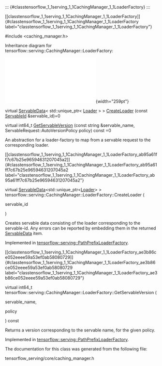 ::: {#classtensorflow_1_1serving_1_1CachingManager_1_1LoaderFactory}
:::

[\[classtensorflow\_1\_1serving\_1\_1CachingManager\_1\_1LoaderFactory\]]{#classtensorflow_1_1serving_1_1CachingManager_1_1LoaderFactory
label="classtensorflow_1_1serving_1_1CachingManager_1_1LoaderFactory"}

\#include $<$caching\_manager.h$>$

Inheritance diagram for
tensorflow::serving::CachingManager::LoaderFactory:

![image](classtensorflow_1_1serving_1_1CachingManager_1_1LoaderFactory__inherit__graph.pdf){width="259pt"}

virtual [ServableData](#classtensorflow_1_1serving_1_1ServableData)$<$
std::unique\_ptr$<$ [Loader](#classtensorflow_1_1serving_1_1Loader) $>$
$>$
[CreateLoader](#classtensorflow_1_1serving_1_1CachingManager_1_1LoaderFactory_ab95a61ff7c67b25e96594631207045a2)
(const [ServableId](#structtensorflow_1_1serving_1_1ServableId)
&servable\_id)=0

virtual int64\_t
[GetServableVersion](#classtensorflow_1_1serving_1_1CachingManager_1_1LoaderFactory_ae3b86ce052eeee59a53ef0ab58080729)
(const string &servable\_name, ServableRequest::AutoVersionPolicy
policy) const =0

An abstraction for a loader-factory to map from a servable request to
the corresponding loader.

[\[classtensorflow\_1\_1serving\_1\_1CachingManager\_1\_1LoaderFactory\_ab95a61ff7c67b25e96594631207045a2\]]{#classtensorflow_1_1serving_1_1CachingManager_1_1LoaderFactory_ab95a61ff7c67b25e96594631207045a2
label="classtensorflow_1_1serving_1_1CachingManager_1_1LoaderFactory_ab95a61ff7c67b25e96594631207045a2"}

virtual
[ServableData](#classtensorflow_1_1serving_1_1ServableData)$<$std::unique\_ptr$<$[Loader](#classtensorflow_1_1serving_1_1Loader)$>$
$>$ tensorflow::serving::CachingManager::LoaderFactory::CreateLoader (

servable\_id

)

Creates servable data consisting of the loader corresponding to the
servable-id. Any errors can be reported by embedding them in the
returned [ServableData](#classtensorflow_1_1serving_1_1ServableData)
item.

Implemented in
[tensorflow::serving::PathPrefixLoaderFactory](#classtensorflow_1_1serving_1_1PathPrefixLoaderFactory_a9e0ecef7ee02c156984a710904b663a2).

[\[classtensorflow\_1\_1serving\_1\_1CachingManager\_1\_1LoaderFactory\_ae3b86ce052eeee59a53ef0ab58080729\]]{#classtensorflow_1_1serving_1_1CachingManager_1_1LoaderFactory_ae3b86ce052eeee59a53ef0ab58080729
label="classtensorflow_1_1serving_1_1CachingManager_1_1LoaderFactory_ae3b86ce052eeee59a53ef0ab58080729"}

virtual int64\_t
tensorflow::serving::CachingManager::LoaderFactory::GetServableVersion (

servable\_name,

policy

) const

Returns a version corresponding to the servable name, for the given
policy.

Implemented in
[tensorflow::serving::PathPrefixLoaderFactory](#classtensorflow_1_1serving_1_1PathPrefixLoaderFactory_a77c005c15269b9996b55e1703658f8cc).

The documentation for this class was generated from the following file:

tensorflow\_serving/core/caching\_manager.h
